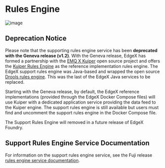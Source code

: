 # Rules Engine

![image](EdgeX_SupportingServicesRules.png)

## Deprecation Notice

Please note that the supporting rules engine service has been **deprecated with the Geneva release (v1.2)**.  With the Geneva release, EdgeX has formed a partnership with the [EMQ X Kuiper](https://www.emqx.io/products/kuiper) open source project and offers the [Kuiper Rules Engine](../Kuiper/Ch-Kuiper.md) as the reference implementation rules engine.  The EdgeX support rules engine  was Java-based and wrapped the open source [Drools rules engine](https://www.drools.org/).  This was the last of the EdgeX Java services to be replaced.

Starting with the Geneva release, by default, the EdgeX reference implementations (provided through the EdgeX Docker Compose files) will use Kuiper with a dedicated application service providing the data feed to the Kuiper engine.  The support rules engine is still available but users must find and uncomment the support rules engine in the Docker Compose file.

The Support Rules Engine will removed in a future release of EdgeX Foundry.

## Support Rules Engine Service Documentation

For information on the support rules engine service, see the Fuji release [rules engine service documentation](https://fuji-docs.edgexfoundry.org/Ch-RulesEngine.html).